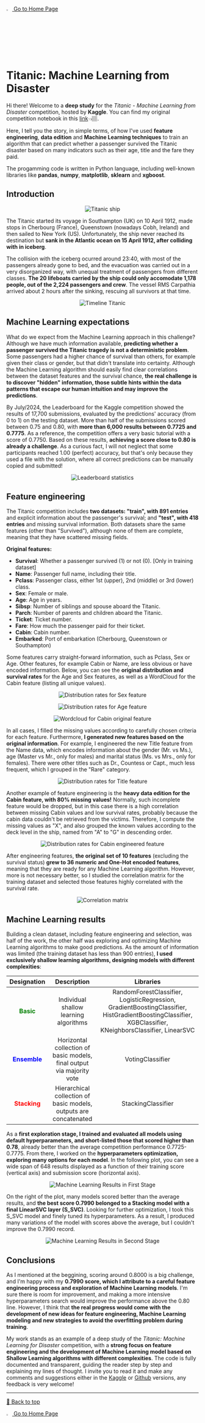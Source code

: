 <a href="https://fertmeneses.github.io/" target="_blank"> <img src="assets/website_icon_FM.jpg" alt="Logo FM" style="width: 3%;" /> </a> <a href="https://fertmeneses.github.io/" target="_blank"> Go to Home Page </a> 

# Titanic: Machine Learning from Disaster

Hi there! Welcome to a **deep study** for the *Titanic - Machine Learning from Disaster* competition, hosted by **Kaggle**. You can find my original competition notebook in this [link](https://www.kaggle.com/code/fertmeneses/titanic-kaggle-full-analysis)👈🏽.

Here, I tell you the story, in simple terms, of how I've used **feature engineering**, **data edition** and **Machine Learning techniques** to train an algorithm that can predict whether a passenger survived the Titanic disaster based on many indicators such as their age, title and the fare they paid.

The progamming code is written in Python language, including well-known libraries like **pandas**, **numpy**, **matplotlib**, **sklearn** and **xgboost**.

## Introduction

<center><figure>
  <img src="assets/Titanic_colorized.png" alt="Titanic ship"> 
</figure></center>

The Titanic started its voyage in Southampton (UK) on 10 April 1912, made stops in Cherbourg (France), Queenstown (nowadays Cobh, Ireland) and then sailed to New York (US). Unfortunately, the ship never reached its destination but **sank in the Atlantic ocean on 15 April 1912, after colliding with in iceberg**.

The collision with the iceberg ocurred around 23:40, with most of the passengers already gone to bed, and the evacuation was carried out in a very disorganized way, with unequal treatment of passengers from different classes. **The 20 lifeboats carried by the ship could only accomodate 1,178 people, out of the 2,224 passengers and crew**. The vessel RMS Carpathia arrived about 2 hours after the sinking, rescuing all survivors at that time.

<center><figure>
  <img src="assets/Timeline_Titanic.png" alt="Timeline Titanic"> 
</figure></center>

## Machine Learning expectations

What do we expect from the Machine Learning approach in this challenge? Although we have much information available, **predicting whether a passenger survived the Titanic tragedy is not a deterministic problem**. Some passengers had a higher chance of survival than others, for example given their class or gender, but that didn't translate into certainty. Although the Machine Learning algorithm should easily find clear correlations between the dataset features and the survival chance, **the real challenge is to discover "hidden" information, those subtle hints within the data patterns that escape our human intuition and may improve the predictions**.

By July/2024, the Leaderboard for the Kaggle competition showed the results of 17,700 submissions, evaluated by the predictions' accuracy (from 0 to 1) on the testing dataset. More than half of the submissions scored between 0.75 and 0.80, with **more than 6,000 results between 0.7725 and 0.7775**. As a reference, the competition offers a very basic tutorial with a score of 0.7750. Based on these results, **achieving a score close to 0.80 is already a challenge**. As a curious fact, I will not neglect that some participants reached 1.00 (perfect) accuracy, but that's only because they used a file with the solution, where all correct predictions can be manually copied and submitted!

<center><figure>
  <img src="assets/LB_Titanic_figure.png" alt="Leaderboard statistics"> 
</figure></center>

## Feature engineering

The Titanic competition includes **two datasets: "train", with 891 entries** and explicit information about the passenger's survival; and **"test", with 418 entries** and missing survival information. Both datasets share the same features (other than "Survived"), although none of them are complete, meaning that they have scattered missing fields.

**Original features:**

- **Survival**: Whether a passenger survived (1) or not (0). [Only in training dataset]
- **Name**: Passenger full name, including their title.
- **Pclass**: Passenger class, either 1st (upper), 2nd (middle) or 3rd (lower) class.
- **Sex**: Female or male.
- **Age**: Age in years.
- **Sibsp**: Number of siblings and spouse aboard the Titanic.
- **Parch**: Number of parents and children aboard the Titanic.
- **Ticket**: Ticket number.
- **Fare**: How much the passenger paid for their ticket.
- **Cabin**: Cabin number.  
- **Embarked**: Port of embarkation (Cherbourg, Queenstown or Southampton)

Some features carry straight-forward information, such as Pclass, Sex or Age. Other features, for example Cabin or Name, are less obvious or have encoded information. Below, you can see the **original distribution and survival rates** for the Age and Sex features, as well as a WordCloud for the Cabin feature (listing all unique values). 

<center><figure>
  <img src="assets/Distribution_Rates_Sex.png" alt="Distribution rates for Sex feature"> 
</figure></center>

<center><figure>
  <img src="assets/Distribution_Rates_Age.png" alt="Distribution rates for Age feature"> 
</figure></center>

<center><figure>
  <img src="assets/Cabin_Wordcloud_Original.png" alt="Wordcloud for Cabin original feature"> 
</figure></center>

In all cases, I filled the missing values according to carefully chosen criteria for each feature. Furthermore, **I generated new features based on the original information**. For example, I engineered the new Title feature from the Name data, which encodes information about the gender (Mr. vs Ms.), age (Master vs Mr., only for males) and marital status (Ms. vs Mrs., only for females). There were other titles such as Dr., Countess or Capt., much less frequent, which I grouped in the "Rare" category.

<center><figure>
  <img src="assets/Distribution_Rates_Title.png" alt="Distribution rates for Title feature"> 
</figure></center>

Another example of feature engineering is the **heavy data edition for the Cabin feature, with 80% missing values!** Normally, such incomplete feature would be dropped, but in this case there is a high correlation between missing Cabin values and low survival rates, probably because the cabin data couldn't be retrieved from the victims. Therefore, I compute the missing values as "X", and also grouped the known values according to the deck level in the ship, named from "A" to "G" in descending order.

<center><figure>
  <img src="assets/Distribution_Rates_Cabin.png" alt="Distribution rates for Cabin engineered feature"> 
</figure></center>

After engineering features, **the original set of 10 features** (excluding the survival status) **grew to 36 numeric and One-Hot encoded features**, meaning that they are ready for any Machine Learning algorithm. However, more is not necessary better, so I studied the correlation matrix for the training dataset and selected those features highly correlated with the survival rate.

<center><figure>
  <img src="assets/Correlations_Training.png" alt="Correlation matrix"> 
</figure></center>

## Machine Learning results

Building a clean dataset, including feature engineering and selection, was half of the work, the other half was exploring and optimizing Machine Learning algorithms to make good predictions. As the amount of information was limited (the training dataset has less than 900 entries), **I used exclusively shallow learning algorithms, designing models with different complexities**:

| Designation | Description | Libraries |
| :---: | :---: | :---: |
| <span style="color:green;font-weight:bold;">Basic</span> | Individual shallow learning algorithms | RandomForestClassifier, LogisticRegression, GradientBoostingClassifier, HistGradientBoostingClassifier, XGBClassifier, KNeighborsClassifier, LinearSVC |
| <span style="color:blue;font-weight:bold;">Ensemble</span> | Horizontal collection of basic models, final output via majority vote | VotingClassifier |
| <span style="color:red;font-weight:bold;">Stacking</span> | Hierarchical collection of basic models, outputs are concatenated | StackingClassifier |

As a **first exploration stage, I trained and evaluated all models using default hyperparameters, and short-listed those that scored higher than 0.78**, already better than the average competition performance 0.7725-0.7775. From there, I worked on the **hyperparameters optimization, exploring many options for each model**. In the following plot, you can see a wide span of 648 results displayed as a function of their training score (vertical axis) and submission score (horizontal axis).

<center><figure>
  <img src="assets/ML_results_01.png" alt="Machine Learning Results in First Stage"> 
</figure></center>

On the right of the plot, many models scored better than the average results, and **the best score 0.7990 belonged to a Stacking model with a final LinearSVC layer (S_SVC)**. Looking for further optimization, I took this S_SVC model and finely tuned its hyperparameters. As a result, I produced many variations of the model with scores above the average, but I couldn't improve the 0.7990 record.

<center><figure>
  <img src="assets/ML_results_02.png" alt="Machine Learning Results in Second Stage"> 
</figure></center>

## Conclusions

As I mentioned at the beggining, scoring around 0.8000 is a big challenge, and I'm happy with my **0.7990 score, which I attribute to a careful feature engineering process and exploration of Machine Learning models**. I'm sure there is room for improvement, and making a more intensive hyperparameters search would improve the performance above the 0.80 line. However, I think that **the real progress would come with the development of new ideas for feature engineering, Machine Learning modeling and new strategies to avoid the overfitting problem during training**.

My work stands as an example of a deep study of the *Titanic: Machine Learning for Disaster* competition, with a **strong focus on feature engineering and the development of Machine Learning model based on Shallow Learning algorithms with different complexities**. The code is fully documented and transparent, guiding the reader step by step and explaining my lines of thought. I invite you to read it and make any comments and suggestions either in the [Kaggle](https://www.kaggle.com/code/fertmeneses/titanic-kaggle-full-analysis) or [Github](https://github.com/Fertmeneses/titanic-ML-from-disaster) versions, any feedback is very welcome!

-----

[🔼 Back to top](#titanic-machine-learning-from-disaster)

<a href="https://fertmeneses.github.io/" target="_blank"> <img src="assets/website_icon_FM.jpg" alt="Logo FM" style="width: 3%;" /> </a> <a href="https://fertmeneses.github.io/" target="_blank"> Go to Home Page </a> 

<center><figure>
  <img src="assets/Z_bottom_banner.png" alt="Banner> 
</figure></center>